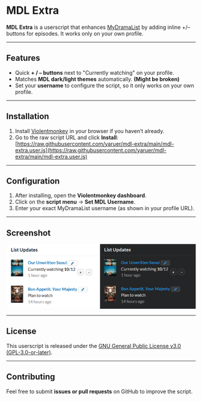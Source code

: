 # MDL Extra

**MDL Extra** is a userscript that enhances [MyDramaList](https://mydramalist.com) by adding inline +/– buttons for episodes. It works only on your own profile.

---

## Features

- Quick **+ / – buttons** next to "Currently watching" on your profile.
- Matches **MDL dark/light themes** automatically. **(Might be broken)**
- Set your **username** to configure the script, so it only works on your own profile.

---

## Installation

1. Install [Violentmonkey](https://violentmonkey.github.io/) in your browser if you haven’t already.
2. Go to the raw script URL and click **Install**:  
   [https://raw.githubusercontent.com/yaruer/mdl-extra/main/mdl-extra.user.js](https://raw.githubusercontent.com/yaruer/mdl-extra/main/mdl-extra.user.js)

---

## Configuration

1. After installing, open the **Violentmonkey dashboard**.
2. Click on the **script menu** → **Set MDL Username**.
3. Enter your exact MyDramaList username (as shown in your profile URL).

---

## Screenshot

![Screenshot of MDL Extra](https://raw.githubusercontent.com/yaruer/mdl-extra/main/buttons.png)

---

## License

This userscript is released under the [GNU General Public License v3.0 (GPL-3.0-or-later)](https://github.com/yaruer/mdl-improved/blob/main/LICENSE).

---

## Contributing

Feel free to submit **issues or pull requests** on GitHub to improve the script.
